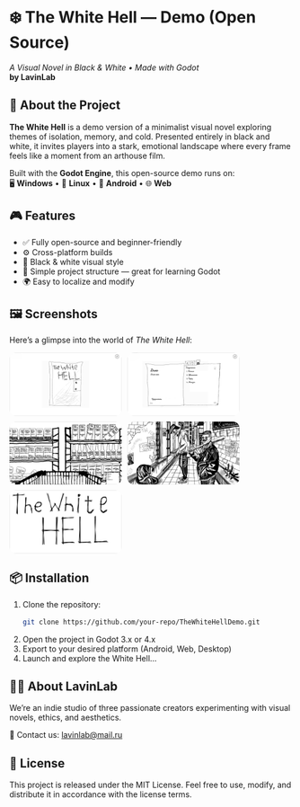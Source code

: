# ❄️ The White Hell — Demo (Open Source)  
_A Visual Novel in Black & White • Made with Godot_  
**by LavinLab**

## 🧊 About the Project  
**The White Hell** is a demo version of a minimalist visual novel exploring themes of isolation, memory, and cold. Presented entirely in black and white, it invites players into a stark, emotional landscape where every frame feels like a moment from an arthouse film.

Built with the **Godot Engine**, this open-source demo runs on:  
🖥️ **Windows** • 🐧 **Linux** • 📱 **Android** • 🌐 **Web**

## 🎮 Features  
- ✅ Fully open-source and beginner-friendly  
- ⚙️ Cross-platform builds  
- 🎨 Black & white visual style  
- 🧩 Simple project structure — great for learning Godot  
- 🌍 Easy to localize and modify

## 🖼️ Screenshots  
Here’s a glimpse into the world of *The White Hell*:

<div style="display: flex; flex-wrap: wrap; gap: 10px">

  <img src="screenshots/main_menu.png" alt="Main Menu" width="200" style="border-radius: 12px;">
  <img src="screenshots/menu.png" alt="Menu" width="200" style="border-radius: 12px;">
  <img src="screenshots/shop.png" alt="Shop Scene" width="200" style="border-radius: 12px;">
  <img src="screenshots/gangsters.png" alt="Gangsters" width="200" style="border-radius: 12px;">
  <img src="screenshots/game_name.png" alt="Game Name" width="200" style="border-radius: 12px;">

</div>

## 📦 Installation  
1. Clone the repository:  
   ```bash
   git clone https://github.com/your-repo/TheWhiteHellDemo.git
   ```
2. Open the project in Godot 3.x or 4.x
3. Export to your desired platform (Android, Web, Desktop)
4. Launch and explore the White Hell...
## 🧑‍💻 About LavinLab
We’re an indie studio of three passionate creators experimenting with visual novels, ethics, and aesthetics.

📧 Contact us: lavinlab@mail.ru
## 📜 License
This project is released under the MIT License.
Feel free to use, modify, and distribute it in accordance with the license terms.
